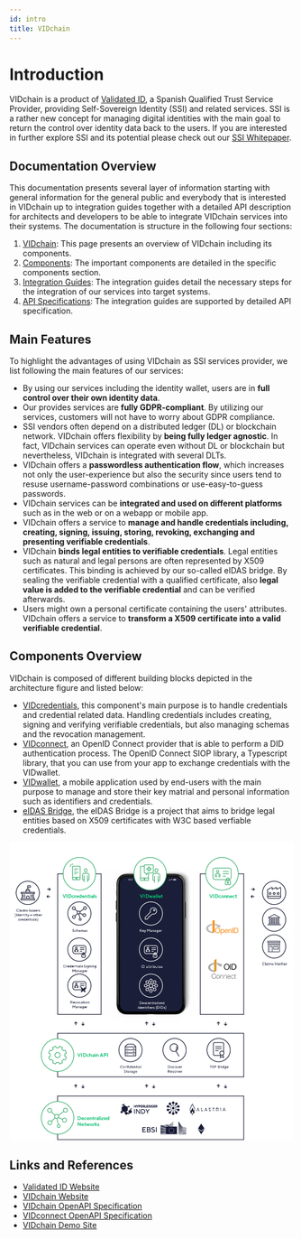 ```yaml
---
id: intro
title: VIDchain
---
```


# Introduction

VIDchain is a product of [Validated ID](https://www.validatedid.com/), a Spanish Qualified Trust Service Provider, providing Self-Sovereign Identity (SSI) and related services. SSI is a rather new concept for managing digital identities with the main goal to return the control over identity data back to the users. If you are interested in further explore SSI and its potential please check out our [SSI Whitepaper](https://www.validatedid.com/vidchain).

## Documentation Overview

This documentation presents several layer of information starting with general information for the general public and everybody that is interested in VIDchain up to integration guides together with a detailed API description for architects and developers to be able to integrate VIDchain services into their systems. The documentation is structure in the following four sections:

1. [VIDchain](0-vidchain.md): This page presents an overview of VIDchain including its components.
2. [Components](1-Components/0-vidcredential.md): The important components are detailed in the specific components section.
3. [Integration Guides](2-Integration%20Guides/0-setup-oidc.md): The integration guides detail the necessary steps for the integration of our services into target systems.
4. [API Specifications](https://docs.vidchain.net/vidchain-openapi): The integration guides are supported by detailed API specification.

## Main Features

To highlight the advantages of using VIDchain as SSI services provider, we list following the main features of our services:

- By using our services including the identity wallet, users are in **full control over their own identity data**.
- Our provides services are **fully GDPR-compliant**. By utilizing our services, customers will not have to worry about GDPR compliance.
- SSI vendors often depend on a distributed ledger (DL) or blockchain network. VIDchain offers flexibility by **being fully ledger agnostic**. In fact, VIDchain services can operate even without DL or blockchain but nevertheless, VIDchain is integrated with several DLTs.
- VIDchain offers a **passwordless authentication flow**, which increases not only the user-experience but also the security since users tend to resuse username-password combinations or use-easy-to-guess passwords.
- VIDchain services can be **integrated and used on different platforms** such as in the web or on a webapp or mobile app.
- VIDchain offers a service to **manage and handle credentials including, creating, signing, issuing, storing, revoking, exchanging and presenting verifiable credentials**.
- VIDchain **binds legal entities to verifiable credentials**. Legal entities such as natural and legal persons are often represented by X509 certificates. This binding is achieved by our so-called eIDAS bridge. By sealing the verifiable credential with a qualified certificate, also **legal value is added to the verifiable credential** and can be verified afterwards.
- Users might own a personal certificate containing the users' attributes. VIDchain offers a service to **transform a X509 certificate into a valid verifiable credential**.

## Components Overview

VIDchain is composed of different building blocks depicted in the architecture figure and listed below:

- [VIDcredentials](1-Components/0-vidcredential.md), this component's main purpose is to handle credentials and credential related data. Handling credentials includes creating, signing and verifying verifiable credentials, but also managing schemas and the revocation management.
- [VIDconnect](1-Components/1-vidconnect.md), an OpenID Connect provider that is able to perform a DID authentication process. The OpenID Connect SIOP library, a Typescript library, that you can use from your app to exchange credentials with the VIDwallet.
- [VIDwallet](1-Components/2-vidwallet.md), a mobile application used by end-users with the main purpose to manage and store their key matrial and personal information such as identifiers and credentials.
- [eIDAS Bridge](1-Components/3-eidas-bridge.md), the eIDAS Bridge is a project that aims to bridge legal entities based on X509 certificates with W3C based verfiable credentials.

![vidchain-components](_media/architecture.png)

<!--
# This guide

This document provides information on how to use the VIDchain API to:

- Authenticate your users (using standard OpenID Connect!)
  - on your web or webapp
  - on your mobile app
- Issue credentials
- Request credentials
  We'll also show you what do you need to do to register as a client to use VIDchain OpenID provider.

The guide is divided in two parts: the **configuration** part and the **tutorial**. The former provides an overview of the items needed in order to be ready to start the tutorial. Therefore, please read the requirements first so as to get ready for the integration.

- Step 1: [Setting things up & other requirements](/docs/VIDchain/requirements)

  - [Setting up your OIDC client](/docs/VIDchain/requirements#set-up-your-oidc-client)
  - [Create your entity DID](/docs/VIDchain/requirements#create-your-entity-did)
  - [Accessing the API: API Bearer Token Authentication](/docs/VIDchain/requirements#client-id-and-entity-session-key-registration-prod-api-only)
  - [Define the contents of the Verifiable Credentials](/docs/VIDchain/requirements#define-the-contents-of-the-verifiable-credentials)

- Step 2: Web or mobile? Once you have set things up, you can interact with the wallet from your backend or directly from your mobile app:
  - Integrate your [web or webapp with VIDchain](/docs/VIDchain/tutorial)
    - [OIDC flow for DID Auth](/docs/VIDchain/tutorial#oidc-flow-for-did-auth)
    - [Issue Credentials](/docs/VIDchain/tutorial#issue-credentials)
    - [Request and Verify credentials](/docs/VIDchain/tutorial#request-and-verify-credentials)
    - [Present and Verify credentials](/docs/VIDchain/tutorial#present-and-verify-credentials)
  - Integrate your [mobile app using DID SIOP](../4-sioplib.md)

-->

<!-- move links to proper places -->

## Links and References

- [Validated ID Website](https://www.validatedid.com)
- [VIDchain Website](https://www.validatedid.com/vidchain)
- [VIDchain OpenAPI Specification](https://docs.vidchain.net/vidchain-openapi)
- [VIDconnect OpenAPI Specification](https://docs.vidchain.net/vidconnect-openapi)
- [VIDchain Demo Site](https://try.vidchain.net/demo)
